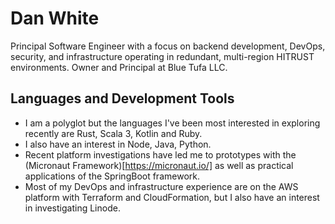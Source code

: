 # Dan White
Principal Software Engineer with a focus on backend development, DevOps, security, and infrastructure operating in redundant, multi-region HITRUST environments.  Owner and Principal at Blue Tufa LLC.  

## Languages and Development Tools
- I am a polyglot but the languages I've been most interested in exploring recently are Rust, Scala 3, Kotlin and Ruby.  
- I also have an interest in Node, Java, Python.  
- Recent platform investigations have led me to prototypes with the (Micronaut Framework)[https://micronaut.io/] as well as practical applications of the SpringBoot framework.  
- Most of my DevOps and infrastructure experience are on the AWS platform with Terraform and CloudFormation, but I also have an interest in investigating Linode.
<!--
**BlueTufa/bluetufa** is a ✨ _special_ ✨ repository because its `README.md` (this file) appears on your GitHub profile.

Here are some ideas to get you started:

- 🔭 I’m currently working on ...
- 🌱 I’m currently learning ...
- 👯 I’m looking to collaborate on ...
- 🤔 I’m looking for help with ...
- 💬 Ask me about ...
- 📫 How to reach me: ...
- 😄 Pronouns: ...
- ⚡ Fun fact: ...
-->
